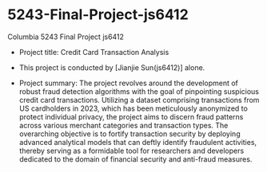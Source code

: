 # 5243-Final-Project-js6412
Columbia 5243 Final Project js6412

+ Project title: Credit Card Transaction Analysis
+ This project is conducted by [Jianjie Sun(js6412)] alone.

+ Project summary: The project revolves around the development of robust fraud detection algorithms with the goal of pinpointing suspicious credit card transactions. Utilizing a dataset comprising transactions from US cardholders in 2023, which has been meticulously anonymized to protect individual privacy, the project aims to discern fraud patterns across various merchant categories and transaction types. The overarching objective is to fortify transaction security by deploying advanced analytical models that can deftly identify fraudulent activities, thereby serving as a formidable tool for researchers and developers dedicated to the domain of financial security and anti-fraud measures.
